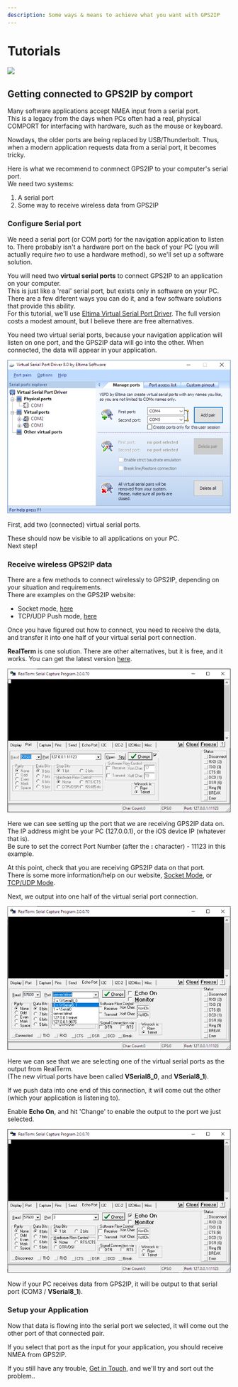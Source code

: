 ```yaml
---
description: Some ways & means to achieve what you want with GPS2IP
---
```


# Tutorials



![](<.gitbook/assets/Simulator Screen Shot - iPhone 5s - 2018-12-04 at 14.56.37\_iphone\_black\_side2.png>)

## Getting connected to GPS2IP by comport

Many software applications accept NMEA input from a serial port.\
This is a legacy from the days when PCs often had a real, physical COMPORT for interfacing with hardware, such as the mouse or keyboard.

Nowdays, the older ports are being replaced by USB/Thunderbolt. Thus, when a modern application requests data from a serial port, it becomes tricky.

Here is what we recommend to conmnect GPS2IP to your computer's serial port.\
We need two systems:

1. A serial port
2. Some way to receive wireless data from GPS2IP

### Configure Serial port

We need a serial port (or COM port) for the navigation application to listen to. There probably isn't a hardware port on the back of your PC (you will actually require _two_ to use a hardware method), so we'll set up a software solution.

You will need two **virtual serial ports** to connect GPS2IP to an application on your computer.\
This is just like a 'real' serial port, but exists only in software on your PC.\
There are a few diferent ways you can do it, and a few software solutions that provide this ability.\
For this tutorial, we'll use [Eltima Virtual Serial Port Driver](https://www.virtual-serial-port.org/products/). The full version costs a modest amount, but I believe there are free alternatives.

You need two virtual serial ports, because your navigation application will listen on one port, and the GPS2IP data will go into the other. When connected, the data will appear in your application.

![Virtual Serial Port Interface](<.gitbook/assets/image (2).png>)

First, add two (connected) virtual serial ports.

These should now be visible to all applications on your PC.\
Next step!

### Receive wireless GPS2IP data

There are a few methods to connect wirelessly to GPS2IP, depending on your situation and requirements.\
There are examples on the GPS2IP website:

* Socket mode, [here](http://capsicumdreams.com/iphone/gps2ip/socketMode.php)
* TCP/UDP Push mode, [here](http://capsicumdreams.com/iphone/gps2ip/tcpPushMode.php)

Once you have figured out how to connect, you need to receive the data, and transfer it into one half of your virtual serial port connection.

**RealTerm** is one solution. There are other alternatives, but it is free, and it works. You can get the latest version [here](https://sourceforge.net/projects/realterm/files/Realterm/).

![RealTerm interface](<.gitbook/assets/image (1).png>)

Here we can see setting up the port that we are receiving GPS2IP data on.\
The IP address might be your PC (127.0.0.1), or the iOS device IP (whatever that is).\
Be sure to set the correct Port Number (after the **:** character) - 11123 in this example.

At this point, check that you are receiving GPS2IP data on that port.\
There is some more information/help on our website, [Socket Mode](http://capsicumdreams.com/iphone/gps2ip/socketMode.php#connectionTest), or [TCP/UDP Mode](http://capsicumdreams.com/iphone/gps2ip/tcpPushMode.php#connectionTest).

Next, we output into one half of the virtual serial port connection.

![Selecting the output port in RealTerm](.gitbook/assets/image.png)

Here we can see that we are selecting one of the virtual serial ports as the output from RealTerm.\
(The new virtual ports have been called **VSerial8\_0**, and **VSerial8\_1**).

If we push data into one end of this connection, it will come out the other (which your application is listening to).

Enable **Echo On**, and hit 'Change' to enable the output to the port we just selected.

![Select 'Echo On', and hit 'Change'](<.gitbook/assets/image (3).png>)

Now if your PC receives data from GPS2IP, it will be output to that serial port (COM3 / **VSerial8\_1**).

### Setup your Application

Now that data is flowing into the serial port we selected, it will come out the other port of that connected pair.

If you select that port as the input for your application, you should receive NMEA from GPS2IP.

If you still have any trouble, [Get in Touch](http://capsicumdreams.com/contact/), and we'll try and sort out the problem..
